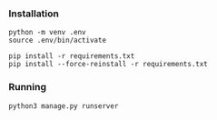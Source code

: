 ### Installation
```
python -m venv .env
source .env/bin/activate

pip install -r requirements.txt
pip install --force-reinstall -r requirements.txt
```

### Running 
```
python3 manage.py runserver
```
